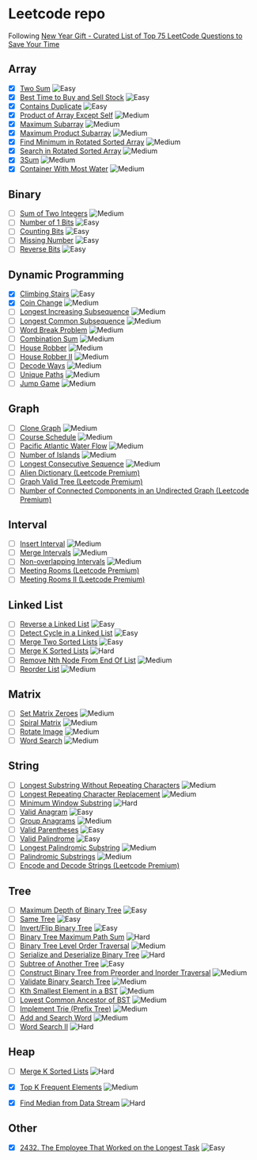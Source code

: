 # Leetcode repo
Following [New Year Gift - Curated List of Top 75 LeetCode Questions to Save Your Time](https://www.teamblind.com/post/New-Year-Gift---Curated-List-of-Top-75-LeetCode-Questions-to-Save-Your-Time-OaM1orEU/)

## Array

- [x] [Two Sum](https://leetcode.com/problems/two-sum/) ![Easy](https://img.shields.io/badge/EASY-green)
- [x] [Best Time to Buy and Sell Stock](https://leetcode.com/problems/best-time-to-buy-and-sell-stock/) ![Easy](https://img.shields.io/badge/EASY-green)
- [x] [Contains Duplicate](https://leetcode.com/problems/contains-duplicate/) ![Easy](https://img.shields.io/badge/EASY-green)
- [x] [Product of Array Except Self](https://leetcode.com/problems/product-of-array-except-self/) ![Medium](https://img.shields.io/badge/MEDIUM-yellow)
- [x] [Maximum Subarray](https://leetcode.com/problems/maximum-subarray/) ![Medium](https://img.shields.io/badge/MEDIUM-yellow)
- [x] [Maximum Product Subarray](https://leetcode.com/problems/maximum-product-subarray/) ![Medium](https://img.shields.io/badge/MEDIUM-yellow)
- [x] [Find Minimum in Rotated Sorted Array](https://leetcode.com/problems/find-minimum-in-rotated-sorted-array/) ![Medium](https://img.shields.io/badge/MEDIUM-yellow)
- [x] [Search in Rotated Sorted Array](https://leetcode.com/problems/search-in-rotated-sorted-array/) ![Medium](https://img.shields.io/badge/MEDIUM-yellow)
- [x] [3Sum](https://leetcode.com/problems/3sum/) ![Medium](https://img.shields.io/badge/MEDIUM-yellow)
- [x] [Container With Most Water](https://leetcode.com/problems/container-with-most-water/) ![Medium](https://img.shields.io/badge/MEDIUM-yellow)

## Binary

- [ ] [Sum of Two Integers](https://leetcode.com/problems/sum-of-two-integers/) ![Medium](https://img.shields.io/badge/MEDIUM-yellow)
- [ ] [Number of 1 Bits](https://leetcode.com/problems/number-of-1-bits/) ![Easy](https://img.shields.io/badge/EASY-green)
- [ ] [Counting Bits](https://leetcode.com/problems/counting-bits/) ![Easy](https://img.shields.io/badge/EASY-green)
- [ ] [Missing Number](https://leetcode.com/problems/missing-number/) ![Easy](https://img.shields.io/badge/EASY-green)
- [ ] [Reverse Bits](https://leetcode.com/problems/reverse-bits/) ![Easy](https://img.shields.io/badge/EASY-green)

## Dynamic Programming

- [x] [Climbing Stairs](https://leetcode.com/problems/climbing-stairs/) ![Easy](https://img.shields.io/badge/EASY-green)
- [x] [Coin Change](https://leetcode.com/problems/coin-change/) ![Medium](https://img.shields.io/badge/MEDIUM-yellow)
- [ ] [Longest Increasing Subsequence](https://leetcode.com/problems/longest-increasing-subsequence/) ![Medium](https://img.shields.io/badge/MEDIUM-yellow)
- [ ] [Longest Common Subsequence](https://leetcode.com/problems/longest-common-subsequence/) ![Medium](https://img.shields.io/badge/MEDIUM-yellow)
- [ ] [Word Break Problem](https://leetcode.com/problems/word-break/) ![Medium](https://img.shields.io/badge/MEDIUM-yellow)
- [ ] [Combination Sum](https://leetcode.com/problems/combination-sum-iv/) ![Medium](https://img.shields.io/badge/MEDIUM-yellow)
- [ ] [House Robber](https://leetcode.com/problems/house-robber/) ![Medium](https://img.shields.io/badge/MEDIUM-yellow)
- [ ] [House Robber II](https://leetcode.com/problems/house-robber-ii/) ![Medium](https://img.shields.io/badge/MEDIUM-yellow)
- [ ] [Decode Ways](https://leetcode.com/problems/decode-ways/) ![Medium](https://img.shields.io/badge/MEDIUM-yellow)
- [ ] [Unique Paths](https://leetcode.com/problems/unique-paths/) ![Medium](https://img.shields.io/badge/MEDIUM-yellow)
- [ ] [Jump Game](https://leetcode.com/problems/jump-game/) ![Medium](https://img.shields.io/badge/MEDIUM-yellow)

## Graph

- [ ] [Clone Graph](https://leetcode.com/problems/clone-graph/) ![Medium](https://img.shields.io/badge/MEDIUM-yellow)
- [ ] [Course Schedule](https://leetcode.com/problems/course-schedule/) ![Medium](https://img.shields.io/badge/MEDIUM-yellow)
- [ ] [Pacific Atlantic Water Flow](https://leetcode.com/problems/pacific-atlantic-water-flow/) ![Medium](https://img.shields.io/badge/MEDIUM-yellow)
- [ ] [Number of Islands](https://leetcode.com/problems/number-of-islands/) ![Medium](https://img.shields.io/badge/MEDIUM-yellow)
- [ ] [Longest Consecutive Sequence](https://leetcode.com/problems/longest-consecutive-sequence/) ![Medium](https://img.shields.io/badge/MEDIUM-yellow)
- [ ] [Alien Dictionary (Leetcode Premium)](https://leetcode.com/problems/alien-dictionary/)
- [ ] [Graph Valid Tree (Leetcode Premium)](https://leetcode.com/problems/graph-valid-tree/)
- [ ] [Number of Connected Components in an Undirected Graph (Leetcode Premium)](https://leetcode.com/problems/number-of-connected-components-in-an-undirected-graph/)

## Interval

- [ ] [Insert Interval](https://leetcode.com/problems/insert-interval/) ![Medium](https://img.shields.io/badge/MEDIUM-yellow)
- [ ] [Merge Intervals](https://leetcode.com/problems/merge-intervals/) ![Medium](https://img.shields.io/badge/MEDIUM-yellow)
- [ ] [Non-overlapping Intervals](https://leetcode.com/problems/non-overlapping-intervals/) ![Medium](https://img.shields.io/badge/MEDIUM-yellow)
- [ ] [Meeting Rooms (Leetcode Premium)](https://leetcode.com/problems/meeting-rooms/)
- [ ] [Meeting Rooms II (Leetcode Premium)](https://leetcode.com/problems/meeting-rooms-ii/)

## Linked List

- [ ] [Reverse a Linked List](https://leetcode.com/problems/reverse-linked-list/) ![Easy](https://img.shields.io/badge/EASY-green)
- [ ] [Detect Cycle in a Linked List](https://leetcode.com/problems/linked-list-cycle/) ![Easy](https://img.shields.io/badge/EASY-green)
- [ ] [Merge Two Sorted Lists](https://leetcode.com/problems/merge-two-sorted-lists/) ![Easy](https://img.shields.io/badge/EASY-green)
- [ ] [Merge K Sorted Lists](https://leetcode.com/problems/merge-k-sorted-lists/) ![Hard](https://img.shields.io/badge/HARD-red)
- [ ] [Remove Nth Node From End Of List](https://leetcode.com/problems/remove-nth-node-from-end-of-list/) ![Medium](https://img.shields.io/badge/MEDIUM-yellow)
- [ ] [Reorder List](https://leetcode.com/problems/reorder-list/) ![Medium](https://img.shields.io/badge/MEDIUM-yellow)

## Matrix

- [ ] [Set Matrix Zeroes](https://leetcode.com/problems/set-matrix-zeroes/) ![Medium](https://img.shields.io/badge/MEDIUM-yellow)
- [ ] [Spiral Matrix](https://leetcode.com/problems/spiral-matrix/) ![Medium](https://img.shields.io/badge/MEDIUM-yellow)
- [ ] [Rotate Image](https://leetcode.com/problems/rotate-image/) ![Medium](https://img.shields.io/badge/MEDIUM-yellow)
- [ ] [Word Search](https://leetcode.com/problems/word-search/) ![Medium](https://img.shields.io/badge/MEDIUM-yellow)

## String

- [ ] [Longest Substring Without Repeating Characters](https://leetcode.com/problems/longest-substring-without-repeating-characters/) ![Medium](https://img.shields.io/badge/MEDIUM-yellow)
- [ ] [Longest Repeating Character Replacement](https://leetcode.com/problems/longest-repeating-character-replacement/) ![Medium](https://img.shields.io/badge/MEDIUM-yellow)
- [ ] [Minimum Window Substring](https://leetcode.com/problems/minimum-window-substring/) ![Hard](https://img.shields.io/badge/HARD-red)
- [ ] [Valid Anagram](https://leetcode.com/problems/valid-anagram/) ![Easy](https://img.shields.io/badge/EASY-green)
- [ ] [Group Anagrams](https://leetcode.com/problems/group-anagrams/) ![Medium](https://img.shields.io/badge/MEDIUM-yellow)
- [ ] [Valid Parentheses](https://leetcode.com/problems/valid-parentheses/) ![Easy](https://img.shields.io/badge/EASY-green)
- [ ] [Valid Palindrome](https://leetcode.com/problems/valid-palindrome/) ![Easy](https://img.shields.io/badge/EASY-green)
- [ ] [Longest Palindromic Substring](https://leetcode.com/problems/longest-palindromic-substring/) ![Medium](https://img.shields.io/badge/MEDIUM-yellow)
- [ ] [Palindromic Substrings](https://leetcode.com/problems/palindromic-substrings/) ![Medium](https://img.shields.io/badge/MEDIUM-yellow)
- [ ] [Encode and Decode Strings (Leetcode Premium)](https://leetcode.com/problems/encode-and-decode-strings/)

## Tree

- [ ] [Maximum Depth of Binary Tree](https://leetcode.com/problems/maximum-depth-of-binary-tree/) ![Easy](https://img.shields.io/badge/EASY-green)
- [ ] [Same Tree](https://leetcode.com/problems/same-tree/) ![Easy](https://img.shields.io/badge/EASY-green)
- [ ] [Invert/Flip Binary Tree](https://leetcode.com/problems/invert-binary-tree/) ![Easy](https://img.shields.io/badge/EASY-green)
- [ ] [Binary Tree Maximum Path Sum](https://leetcode.com/problems/binary-tree-maximum-path-sum/) ![Hard](https://img.shields.io/badge/HARD-red)
- [ ] [Binary Tree Level Order Traversal](https://leetcode.com/problems/binary-tree-level-order-traversal/) ![Medium](https://img.shields.io/badge/MEDIUM-yellow)
- [ ] [Serialize and Deserialize Binary Tree](https://leetcode.com/problems/serialize-and-deserialize-binary-tree/) ![Hard](https://img.shields.io/badge/HARD-red)
- [ ] [Subtree of Another Tree](https://leetcode.com/problems/subtree-of-another-tree/) ![Easy](https://img.shields.io/badge/EASY-green)
- [ ] [Construct Binary Tree from Preorder and Inorder Traversal](https://leetcode.com/problems/construct-binary-tree-from-preorder-and-inorder-traversal/) ![Medium](https://img.shields.io/badge/MEDIUM-yellow)
- [ ] [Validate Binary Search Tree](https://leetcode.com/problems/validate-binary-search-tree/) ![Medium](https://img.shields.io/badge/MEDIUM-yellow)
- [ ] [Kth Smallest Element in a BST](https://leetcode.com/problems/kth-smallest-element-in-a-bst/) ![Medium](https://img.shields.io/badge/MEDIUM-yellow)
- [ ] [Lowest Common Ancestor of BST](https://leetcode.com/problems/lowest-common-ancestor-of-a-binary-search-tree/) ![Medium](https://img.shields.io/badge/MEDIUM-yellow)
- [ ] [Implement Trie (Prefix Tree)](https://leetcode.com/problems/implement-trie-prefix-tree/) ![Medium](https://img.shields.io/badge/MEDIUM-yellow)
- [ ] [Add and Search Word](https://leetcode.com/problems/add-and-search-word-data-structure-design/) ![Medium](https://img.shields.io/badge/MEDIUM-yellow)
- [ ] [Word Search II](https://leetcode.com/problems/word-search-ii/) ![Hard](https://img.shields.io/badge/HARD-red)

## Heap

- [ ] [Merge K Sorted Lists](https://leetcode.com/problems/merge-k-sorted-lists/) ![Hard](https://img.shields.io/badge/HARD-red)
- [x] [Top K Frequent Elements](https://leetcode.com/problems/top-k-frequent-elements/) ![Medium](https://img.shields.io/badge/MEDIUM-yellow)
- [x] [Find Median from Data Stream](https://leetcode.com/problems/find-median-from-data-stream/) ![Hard](https://img.shields.io/badge/HARD-red)


## Other

- [x] [2432. The Employee That Worked on the Longest Task](https://leetcode.com/contest/weekly-contest-314/problems/the-employee-that-worked-on-the-longest-task/)  ![Easy](https://img.shields.io/badge/EASY-green)